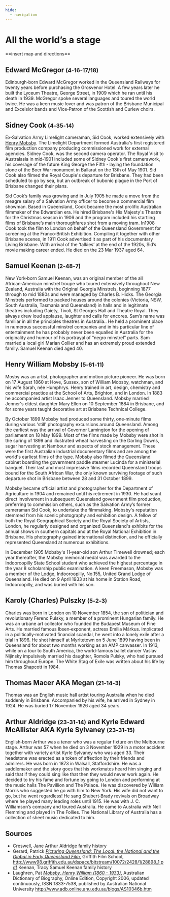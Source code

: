 ```yaml
---
hide:
  - navigation
---
```


# All the world’s a stage 

<!-- IMAGE AND caption
Samuel Keenan, Member of the Original Georgia Minstrels
-->

==insert map and directions==

## Edward McGregor <small>(4‑16‑17/18)</small>

Edinburgh‑born Edward McGregor worked in the Queensland Railways for twenty years before purchasing the Grosvenor Hotel. A few years later he built the Lyceum Theatre, George Street, in 1909 which he ran until his death in 1939. McGregor spoke several languages and toured the world twice. He was a keen music lover and was patron of the Brisbane Municipal and Excelsior bands and Vice‑Patron of the Scottish and Curlew choirs.

## Sidney Cook <small>(4‑35‑14)</small>

Ex‑Salvation Army Limelight cameraman, Sid Cook, worked extensively with [Henry Mobsby](#henry-william-mobsby-5-61-11). The Limelight Department formed Australia's first registered film production company producing commissioned work for external agencies. Sidney Cook, was the second camera operator. The Royal Visit to Australasia in mid‑1901 included some of Sidney Cook's first camerawork, his coverage of the future King George the Fifth ‑ laying the foundation stone of the Boer War monument in Ballarat on the 13th of May 1901. Sid Cook also filmed the Royal Couple's departure for Brisbane. They had been scheduled to go by sea, but an outbreak of bubonic plague in the Port of Brisbane changed their plans. 

Sid Cook’s family was growing and in July 1905 he made a move from the meagre salary of a Salvation Army officer to become a commercial film showman. Based in Queensland, Cook became the most prolific Australian filmmaker of the Edwardian era. He hired Brisbane's His Majesty's Theatre for the Christmas season in 1906 and the program included his startling films of Brisbane’s main thoroughfares shot from a moving tram. In1908 Cook took the film to London on behalf of the Queensland Government for screening at the Franco‑British Exhibition. Compiling it together with other Brisbane scenes, in 1911 Cook advertised it as part of his documentary Living Brisbane. With arrival of the ‘talkies’ at the end of the 1920s, Sid’s movie making career ended. He died on the 23 Mar 1937 aged 64.

## Samuel Keenan <small>(2‑48‑7)</small>

New York‑born Samuel Keenan, was an original member of the all African‑American minstrel troupe who toured extensively throughout New Zealand, Australia with the Original Georgia Minstrels, beginning 1877 through to mid 1880s and were managed by Charles B. Hicks. The Georgia Minstrels performed to packed houses around the colonies (Victoria, NSW, South Australia, Tasmania and Queensland) in halls and in legitimate theatres including Gaiety, Tivoli, St Georges Hall and Theatre Royal. They always drew loud applause, laughter and calls for encores. Sam‘s name was familiar in all the principles theatres in Australia.. He held a prominent place in numerous successful minstrel companies and in his particular line of entertainment he has probably never been equalled in Australia for the originality and humour of his portrayal of “negro minstrel” parts. Sam married a local girl Marian Collier and has an extremely proud extended family. Samuel Keenan died aged 40.

## Henry William Mobsby <small>(5‑61‑11)</small>

Mosby was an artist, photographer and motion picture pioneer. He was born on 17 August 1860 at Hove, Sussex, son of William Mobsby, watchman, and his wife Sarah, née Humphrys. Henry trained in art, design, chemistry and commercial practice at the School of Arts, Brighton, and in London. In 1883 he accompanied artist Isaac Jenner to Queensland. Mobsby married Jenner's eldest daughter Mary Ellen on 10 September 1884 in Brisbane, and for some years taught decorative art at Brisbane Technical College. 

By October 1899 Mobsby had produced some thirty, one‑minute films during various 'still' photography excursions around Queensland. Among the earliest was the arrival of Governor Lamington for the opening of parliament on 18 May 1899. Most of the films made by Mobsby were shot in the spring of 1899 and illustrated wheat harvesting on the Darling Downs, sugar harvesting at Nambour and aspects of stock management. These were the first Australian industrial documentary films and are among the world's earliest films of the type. Mobsby also filmed the Queensland cabinet boarding the government paddle steamer Lucinda for a ministerial banquet. Their last and most impressive films recorded Queensland troops bound for the South African War, the only known surviving footage of such departure shot in Brisbane between 28 and 31 October 1899. 

Mobsby became official artist and photographer for the Department of Agriculture in 1904 and remained until his retirement in 1930. He had scant direct involvement in subsequent Queensland government film production, preferring to commission others, such as the Salvation Army’s former cameraman Sid Cook, to undertake the filmmaking. Mobsby's reputation stemmed from his scenic photography and exhibition design. A fellow of both the Royal Geographical Society and the Royal Society of Artists, London, he regularly designed and organized Queensland's exhibits for the annual shows in southern capitals and at the Royal National Exhibition in Brisbane. His photography gained international distinction, and he officially represented Queensland at numerous exhibitions. 

In December 1905 Mobsby's 11‑year‑old son Arthur Timewell drowned; each year thereafter, the Mobsby memorial medal was awarded to the Indooroopilly State School student who achieved the highest percentage in the year 8 scholarship public examination. A keen Freemason, Mobsby was a member of the Lodge, Indooroopilly, No.155, United Grand Lodge of Queensland. He died on 9 April 1933 at his home in Station Road, Indooroopilly, and was buried with his son.

## Karoly (Charles) Pulszky <small>(5‑2‑3)</small>

Charles was born in London on 10 November 1854, the son of politician and revolutionary Ferenc Pulsky, a member of a prominent Hungarian family. He was an urbane art collector who founded the Budapest Museum of Fine Arts. He married famous Ibsen‑exponent, actress Emilia Márkus. Implicated in a politically‑motivated financial scandal, he went into a lonely exile after a trial in 1896. He shot himself at Myrltetown on 5 June 1899 having been in Queensland for about two months working as an AMP canvasser. In 1913, while on a tour to South America, the world‑famous ballet dancer Vaslav Nijinsky impulsively married his daughter, Romola Pulsky, who had pursued him throughout Europe. The White Stag of Exile was written about his life by Thomas Shapcott in 1984.

## Thomas Macer AKA Megan <small>(21‑14‑3)</small>

Thomas was an English music hall artist touring Australia when he died suddenly in Brisbane. Accompanied by his wife, he arrived in Sydney in 1924. He was buried 17 November 1926 aged 34 years.

## Arthur Aldridge <small>(23‑31‑14)</small> and Kyrle Edward McAllister AKA Kyrle Sylvaney <small>(23‑31‑15)</small>

English‑born Arthur was a tenor who was a regular fixture on the Melbourne stage. Arthur was 57 when he died on 3 November 1929 in a motor accident together with variety artist Kyrle Sylvaney who was aged 33. Their headstone was erected as a token of affection by their friends and admirers. He was born in 1873 in Walsall, Staffordshire. He was a saddlemaker and the story goes that his workmates heard him singing and said that if they could sing like that then they would never work again. He decided to try his fame and fortune by going to London and performing at the music halls The Pavillion and The Palace. He was discovered by William Morris who suggested he go with him to New York. His wife did not want to go, but he went regardless! He sang Shubert‑Brady revivals on Broadway where he played many leading roles until 1915. He was with J. C. Williamson’s company and toured Australia. He came to Australia with Nell Flemming and played in The Follies. The National Library of Australia has a collection of sheet music dedicated to him.

## Sources

- Creswell, Jane Arthur Aldridge family history
- Gerard, Patrick *[Picturing Queensland: The Local, the National and the Global in Early Queensland Film](http://www98.griffith.edu.au/dspace/bitstream/10072/2428/1/28898_1.pdf)*, Griffith Film School, http://www98.griffith.edu.au/dspace/bitstream/10072/2428/1/28898_1.pdf Keenan, Tracy Samuel Keenan family history
- Laughren, Pat *[Mobsby, Henry William (1860 - 1933)](https://adb.anu.edu.au/biography/mobsby-henry-william-13104)*, Australian Dictionary of Biography, Online Edition, Copyright 2006, updated continuously, ISSN 1833-7538, published by Australian National University http://www.adb.online.anu.edu.au/biogs/AS10346b.htm
